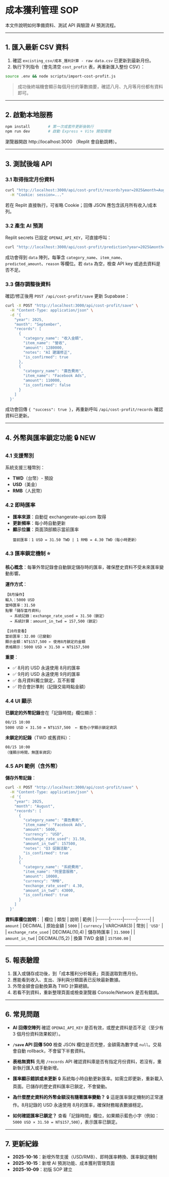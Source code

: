 # 成本獲利管理 SOP

本文件說明如何準備資料、測試 API 與驗證 AI 預測流程。

---

## 1. 匯入最新 CSV 資料

1. 確認 `excisting_csv/成本_獲利計算 - raw data.csv` 已更新到最新月份。
2. 執行下列指令（會先清空 `cost_profit` 表，再重新匯入整份 CSV）：

```bash
source .env && node scripts/import-cost-profit.js
```

> 成功後終端機會顯示每個月份的筆數摘要，確認八月、九月等月份都有資料即可。

---

## 2. 啟動本地服務

```bash
npm install        # 第一次或套件更新後執行
npm run dev        # 啟動 Express + Vite 開發環境
```

瀏覽器開啟 http://localhost:3000 （Replit 會自動跳轉）。

---

## 3. 測試後端 API

### 3.1 取得指定月份資料

```bash
curl "http://localhost:3000/api/cost-profit/records?year=2025&month=August" \
  -H "Cookie: session=..."
```

若在 Replit 直接執行，可省略 Cookie；回傳 JSON 應包含該月所有收入/成本列。

### 3.2 產生 AI 預測

Replit secrets 已設定 `OPENAI_API_KEY`，可直接呼叫：

```bash
curl "http://localhost:3000/api/cost-profit/prediction?year=2025&month=September"
```

成功會得到 `data` 陣列，每筆含 `category_name`、`item_name`、`predicted_amount`、`reason` 等欄位。若 `data` 為空，檢查 API key 或過去資料是否不足。

### 3.3 儲存調整後資料

確認/修正後用 `POST /api/cost-profit/save` 更新 Supabase：

```bash
curl -X POST "http://localhost:3000/api/cost-profit/save" \
  -H "Content-Type: application/json" \
  -d '{
    "year": 2025,
    "month": "September",
    "records": [
      {
        "category_name": "收入金額",
        "item_name": "營收",
        "amount": 1280000,
        "notes": "AI 建議修正",
        "is_confirmed": true
      },
      {
        "category_name": "廣告費用",
        "item_name": "Facebook Ads",
        "amount": 110000,
        "is_confirmed": false
      }
    ]
  }'
```

成功會回傳 `{ "success": true }`，再重新呼叫 `/api/cost-profit/records` 確認資料已更新。

---

## 4. 外幣與匯率鎖定功能 🔒 **NEW**

### 4.1 支援幣別

系統支援三種幣別：
- **TWD**（台幣）- 預設
- **USD**（美金）
- **RMB**（人民幣）

### 4.2 即時匯率

- **匯率來源**：自動從 exchangerate-api.com 取得
- **更新頻率**：每小時自動更新
- **顯示位置**：頁面頂部顯示當前匯率
  ```
  當前匯率：1 USD = 31.50 TWD | 1 RMB = 4.30 TWD（每小時更新）
  ```

### 4.3 匯率鎖定機制 ⭐

**核心概念**：每筆外幣記錄會自動鎖定儲存時的匯率，確保歷史資料不受未來匯率變動影響。

**運作方式**：
```
【8月操作】
輸入：5000 USD
當時匯率：31.50
點擊「儲存當月資料」
  → 系統記錄：exchange_rate_used = 31.50（鎖定）
  → 系統計算：amount_in_twd = 157,500（鎖定）

【10月查看】
當前匯率：32.00（已變動）
顯示金額：NT$157,500 ← 使用8月鎖定的金額
表格顯示：5000 USD × 31.50 = NT$157,500
```

**重要**：
- ✅ 8月的 USD 永遠使用 8月的匯率
- ✅ 9月的 USD 永遠使用 9月的匯率
- ✅ 各月資料獨立鎖定，互不影響
- ✅ 符合會計準則（記錄交易時點金額）

### 4.4 UI 顯示

**已鎖定的外幣記錄**會在「記錄時間」欄位顯示：
```
08/15 10:00
5000 USD × 31.50 = NT$157,500  ← 藍色小字顯示鎖定資訊
```

**未鎖定的記錄**（TWD 或舊資料）：
```
08/15 10:00
（僅顯示時間，無匯率資訊）
```

### 4.5 API 範例（含外幣）

**儲存外幣記錄**：
```bash
curl -X POST "http://localhost:3000/api/cost-profit/save" \
  -H "Content-Type: application/json" \
  -d '{
    "year": 2025,
    "month": "August",
    "records": [
      {
        "category_name": "廣告費用",
        "item_name": "Facebook Ads",
        "amount": 5000,
        "currency": "USD",
        "exchange_rate_used": 31.50,
        "amount_in_twd": 157500,
        "notes": "Q3 促銷活動",
        "is_confirmed": true
      },
      {
        "category_name": "系統費用",
        "item_name": "阿里雲服務",
        "amount": 10000,
        "currency": "RMB",
        "exchange_rate_used": 4.30,
        "amount_in_twd": 43000,
        "is_confirmed": true
      }
    ]
  }'
```

**資料庫欄位說明**：
| 欄位 | 類型 | 說明 | 範例 |
|------|------|------|------|
| `amount` | DECIMAL | 原始金額 | `5000` |
| `currency` | VARCHAR(3) | 幣別 | `'USD'` |
| `exchange_rate_used` | DECIMAL(10,4) | 儲存時匯率 | `31.5000` |
| `amount_in_twd` | DECIMAL(15,2) | 換算 TWD 金額 | `157500.00` |

---

## 5. 報表驗證

1. 匯入或儲存成功後，到「成本獲利分析報表」頁面選取對應月份。
2. 應能看到收入、支出、淨利與分類圖表已反映最新數據。
3. 外幣金額會自動換算為 TWD 計算總額。
4. 若看不到資料，重新整理頁面或檢查瀏覽器 Console/Network 是否有錯誤。

---

## 6. 常見問題

- **AI 回傳空陣列**
  確認 `OPENAI_API_KEY` 是否有效，或歷史資料是否不足（至少有 3 個月份資料效果較好）。

- **`/save` API 回傳 500**
  檢查 JSON 欄位是否完整，金額需為數字或 `null`。交易會自動 rollback，不會留下半套資料。

- **表格無資料**
  先用 `/records` API 確認資料庫是否有指定月份資料，若沒有，重新執行匯入或手動新增。

- **匯率顯示錯誤或未更新** 🔒
  系統每小時自動更新匯率。如需立即更新，重新載入頁面。已儲存的歷史資料匯率已鎖定，不會變動。

- **為什麼歷史資料的外幣金額沒有隨著匯率變動？** 🔒
  這是匯率鎖定機制的正常運作。8月記錄的 USD 永遠使用 8月的匯率，確保財務報表數據穩定。

- **如何確認匯率已鎖定？**
  查看「記錄時間」欄位，如果顯示藍色小字（例如：`5000 USD × 31.50 = NT$157,500`），表示匯率已鎖定。

---

## 7. 更新紀錄

- **2025-10-16**：新增外幣支援（USD/RMB）、即時匯率轉換、匯率鎖定機制
- **2025-10-15**：新增 AI 預測功能、成本獲利管理頁面
- **2025-10-09**：初版 SOP 建立

